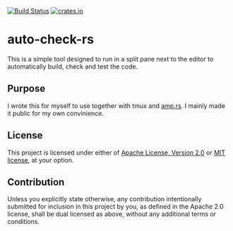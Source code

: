 [![Build Status](https://travis-ci.org/BearOve/auto-check-rs.svg?branch=master)](https://travis-ci.org/BearOve/auto-check-rs)
[![crates.io](https://meritbadge.herokuapp.com/auto-check-rs)](https://crates.io/crates/auto-check-rs)

# auto-check-rs

This is a simple tool designed to run in a split pane next to the editor to automatically build, check and test the code.

## Purpose

I wrote this for myself to use together with tmux and [amp.rs](https://amp.rs). I mainly made it public for my own convinience.

## License

This project is licensed under either of [Apache License, Version
2.0](LICENSE-APACHE) or [MIT license](LICENSE-MIT), at your option.

## Contribution

Unless you explicitly state otherwise, any contribution intentionally submitted
for inclusion in this project by you, as defined in the Apache 2.0 license,
shall be dual licensed as above, without any additional terms or conditions.
